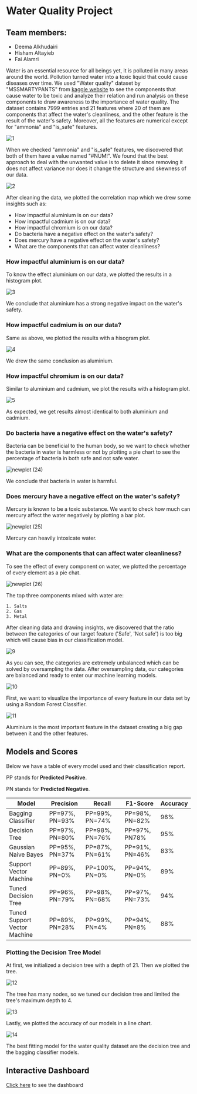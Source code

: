 


# Water Quality Project
## Team members:
- Deema Alkhudairi
- Hisham Altayieb 
- Fai Alamri

Water is an essential resource for all beings yet, it is polluted in many areas around the world. Pollution turned water into a toxic liquid that could cause diseases over time. We used "Water quality" dataset by "MSSMARTYPANTS" from [kaggle website](https://www.kaggle.com/datasets/mssmartypants/water-quality) to see the components that cause water
to be toxic and analyze their relation and run analysis on these components to draw awareness to the importance of water quality.
The dataset contains 7999 entries and 21 features where 20 of them are components that affect the water's cleanliness, and the other feature is the result of the water's safety. Moreover, all the features are numerical except for "ammonia" and "is_safe" features.

![1](https://github.com/Nier1419/Bootcamp-Project-4-Machine-Learning/assets/85634276/d6556a4b-6669-4cad-9505-f8847aca86df)

When we checked "ammonia" and "is_safe" features, we discovered that both of them have a value named "#NUM!". We found that the best approach to deal with the unwanted value is to delete it since removing it does not affect variance nor does it change the structure and skewness of our data.

![2](https://github.com/Nier1419/Bootcamp-Project-4-Machine-Learning/assets/85634276/e2e70784-32c8-4695-841f-390131c06997)

After cleaning the data, we plotted the correlation map which we drew some insights such as:

 - How impactful aluminium is on our data?
 - How impactful cadmium is on our data?
 - How impactful chromium is on our data?
 - Do bacteria have a negative effect on the water's safety?
 - Does mercury have a negative effect on the water's safety?
 - What are the components that can affect water cleanliness?

### How impactful aluminium is on our data?
To know the effect aluminium on our data, we plotted the results in a histogram plot.

![3](https://github.com/Nier1419/Bootcamp-Project-4-Machine-Learning/assets/85634276/c725584c-2dc2-47cd-985f-d3a5bd4b5180)

We conclude that aluminium has a strong negative impact on the water's safety.

### How impactful cadmium is on our data?
Same as above, we plotted the results with a hisogram plot.

![4](https://github.com/Nier1419/Bootcamp-Project-4-Machine-Learning/assets/85634276/56789a6f-a1f2-4bf4-aff1-df98676fb1a6)

We drew the same conclusion as aluminium.

### How impactful chromium is on our data?
Similar to aluminium and cadmium, we plot the results with a histogram plot.

![5](https://github.com/Nier1419/Bootcamp-Project-4-Machine-Learning/assets/85634276/8cb4f4b0-e003-4a73-bbd8-de24daea3ced)

As expected, we get results almost identical to both aluminium and cadmium.

### Do bacteria have a negative effect on the water's safety?
Bacteria can be beneficial to the human body, so we want to check whether the bacteria in water is harmless or not by plotting a pie chart to see the percentage of bacteria in both safe and not safe water.

![newplot (24)](https://github.com/Nier1419/Bootcamp-Project-4-Machine-Learning/assets/85634276/e3e40412-a6eb-4c59-914f-b9d7f1ac833c)

We conclude that bacteria in water is harmful.

### Does mercury have a negative effect on the water's safety?

Mercury is known to be a toxic substance. We want to check how much can mercury affect the water negatively by plotting a bar plot.

![newplot (25)](https://github.com/Nier1419/Bootcamp-Project-4-Machine-Learning/assets/85634276/32124f09-c77b-40af-9f4a-697ff7f0a7e5)

Mercury can heavily intoxicate water.

### What are the components that can affect water cleanliness?

To see the effect of every component on water, we plotted the percentage of every element as a pie chat.

![newplot (26)](https://github.com/Nier1419/Bootcamp-Project-4-Machine-Learning/assets/85634276/9b49808a-9b5b-4e36-b47b-a8db1881324c)

The top three components mixed with water are:

    1. Salts
    2. Gas
    3. Metal
    
After cleaning data and drawing insights, we discovered that the ratio between the categories of our target feature ('Safe', 'Not safe') is too big which will cause bias in our classification model.

![9](https://github.com/Nier1419/Bootcamp-Project-4-Machine-Learning/assets/85634276/d5fdf32e-5013-4a28-8426-7bd3612da8aa)

As you can see, the categories are extremely unbalanced which can be solved by oversampling the data.
After oversampling data, our categories are balanced and ready to enter our machine learning models.

![10](https://github.com/Nier1419/Bootcamp-Project-4-Machine-Learning/assets/85634276/781b7c42-cc0a-47a2-b9f1-b2aa99a1387b)

First, we want to visualize the importance of every feature in our data set by using a Random Forest Classifier.

![11](https://github.com/Nier1419/Bootcamp-Project-4-Machine-Learning/assets/85634276/b8a162cb-2f83-436b-9be1-c99028cdf689)

Aluminium is the most important feature in the dataset creating a big gap between it and the other features. 

## Models and Scores
Below we have a table of every model used and their classification report.

PP stands for **Predicted Positive**.

PN stands for **Predicted Negative**.

|  Model| Precision| Recall| F1-Score| Accuracy| 
| --- | --- | --- | --- |---| 
| Bagging Classifier | PP=97%, PN=93% | PP=99%, PN=74% |PP=98%, PN=82%| 96%
|Decision Tree | PP=97%, PN=80% | PP=98%, PN=76% | PP=97%, PN78%| 95%
|Gaussian Naive Bayes| PP=95%, PN=37%| PP=87%, PN=61%| PP=91%, PN=46%| 83%
| Support Vector Machine| PP=89%, PN=0%| PP=100%, PN=0%|PP=94%, PN=0%| 89%
|Tuned Decision Tree| PP=96%, PN=79%|PP=98%, PN=68%|PP=97%, PN=73%|94%
|Tuned Support Vector Machine| PP=89%, PN=28%|PP=99%, PN=4%| PP=94%, PN=8%| 88%

### Plotting the Decision Tree Model
At first, we initialized a decision tree with a depth of 21. Then we plotted the tree.

![12](https://github.com/Nier1419/Bootcamp-Project-4-Machine-Learning/assets/85634276/4afda727-1aa0-4484-978f-3abdfb31c057)

The tree has many nodes, so we tuned our decision tree and limited the tree's maximum depth to 4.

![13](https://github.com/Nier1419/Bootcamp-Project-4-Machine-Learning/assets/85634276/12d66c34-7f63-4423-94de-d0332d31e948)

Lastly, we plotted the accuracy of our models in a line chart.

![14](https://github.com/Nier1419/Bootcamp-Project-4-Machine-Learning/assets/85634276/bdf06324-f579-4c0d-aa52-c4964ffbdd10)

The best fitting model for the water quality dataset are the decision tree and the bagging classifier models.

## Interactive Dashboard

[Click here](https://public.tableau.com/app/profile/deema.abdullah/viz/Water_16862566213540/Dashboard2?publish=yes) to see the dashboard
